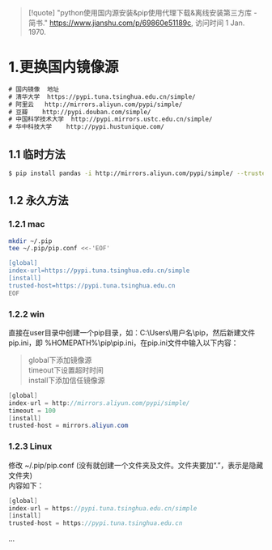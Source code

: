 > [!quote] "python使用国内源安装&pip使用代理下载&离线安装第三方库 - 简书." https://www.jianshu.com/p/69860e51189c, 访问时间 1 Jan. 1970.

# 1.更换国内镜像源
```txt
# 国内镜像	地址
# 清华大学	https://pypi.tuna.tsinghua.edu.cn/simple/
# 阿里云	http://mirrors.aliyun.com/pypi/simple/
# 豆瓣	http://pypi.douban.com/simple/
# 中国科学技术大学	http://pypi.mirrors.ustc.edu.cn/simple/
# 华中科技大学	http://pypi.hustunique.com/
```
## 1.1 临时方法
```bash
$ pip install pandas -i http://mirrors.aliyun.com/pypi/simple/ --trusted-host mirrors.aliyun.com
```
## 1.2 永久方法
### 1.2.1 mac
```bash
mkdir ~/.pip
tee ~/.pip/pip.conf <<-'EOF'

[global]
index-url=https://pypi.tuna.tsinghua.edu.cn/simple
[install]
trusted-host=https://pypi.tuna.tsinghua.edu.cn
EOF
```
### 1.2.2 win
直接在user目录中创建一个pip目录，如：C:\Users\用户名\pip，然后新建文件pip.ini，即 %HOMEPATH%\pip\pip.ini，在pip.ini文件中输入以下内容：
> global下添加镜像源  
> timeout下设置超时时间  
> install下添加信任镜像源
```csharp
[global]
index-url = http://mirrors.aliyun.com/pypi/simple/
timeout = 100
[install]
trusted-host = mirrors.aliyun.com
```
### 1.2.3 Linux
修改 ~/.pip/pip.conf (没有就创建一个文件夹及文件。文件夹要加“.”，表示是隐藏文件夹)  
内容如下：
```csharp
[global]
index-url = https://pypi.tuna.tsinghua.edu.cn/simple
[install]
trusted-host = https://pypi.tuna.tsinghua.edu.cn
```

...



